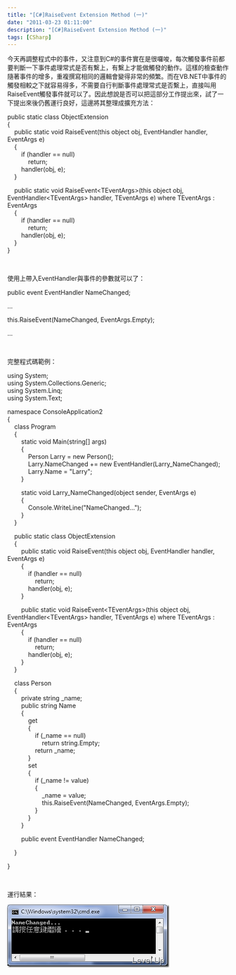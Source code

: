 ```yaml
---
title: "[C#]RaiseEvent Extension Method (一)"
date: "2011-03-23 01:11:00"
description: "[C#]RaiseEvent Extension Method (一)"
tags: [CSharp]
---
```


<p>
	今天再調整程式中的事件，又注意到C#的事件實在是很囉唆，每次觸發事件前都要判斷一下事件處理常式是否有繫上，有繫上才能做觸發的動作。這樣的檢查動作隨著事件的增多，重複撰寫相同的邏輯會變得非常的頻繁。而在VB.NET中事件的觸發相較之下就容易得多，不需要自行判斷事件處理常式是否繫上，直接叫用RaiseEvent觸發事件就可以了。因此想說是否可以把這部分工作提出來，試了一下提出來後仍舊運行良好，這邊將其整理成擴充方法：</p>
<p>
	public static class ObjectExtension<br />
	{<br />
	    public static void RaiseEvent(this object obj, EventHandler handler, EventArgs e)<br />
	    {<br />
	        if (handler == null)<br />
	            return;<br />
	        handler(obj, e);<br />
	    }</p>
<p>
	    public static void RaiseEvent&lt;TEventArgs&gt;(this object obj, EventHandler&lt;TEventArgs&gt; handler, TEventArgs e) where TEventArgs : EventArgs<br />
	    {<br />
	        if (handler == null)<br />
	            return;<br />
	        handler(obj, e);<br />
	    }<br />
	}</p>
<p>
	 </p>
<p>
	使用上帶入EventHandler與事件的參數就可以了：</p>
<p>
	public event EventHandler NameChanged;</p>
<p>
	...</p>
<p>
	this.RaiseEvent(NameChanged, EventArgs.Empty);</p>
<p>
	...</p>
<p>
	 </p>
<p>
	完整程式碼範例：</p>
<p>
	using System;<br />
	using System.Collections.Generic;<br />
	using System.Linq;<br />
	using System.Text;</p>
<p>
	namespace ConsoleApplication2<br />
	{<br />
	    class Program<br />
	    {<br />
	        static void Main(string[] args)<br />
	        {<br />
	            Person Larry = new Person();<br />
	            Larry.NameChanged += new EventHandler(Larry_NameChanged);<br />
	            Larry.Name = "Larry";           <br />
	        }</p>
<p>
	        static void Larry_NameChanged(object sender, EventArgs e)<br />
	        {<br />
	            Console.WriteLine("NameChanged...");<br />
	        }<br />
	    }</p>
<p>
	    public static class ObjectExtension<br />
	    {<br />
	        public static void RaiseEvent(this object obj, EventHandler handler, EventArgs e)<br />
	        {<br />
	            if (handler == null)<br />
	                return;<br />
	            handler(obj, e);<br />
	        }</p>
<p>
	        public static void RaiseEvent&lt;TEventArgs&gt;(this object obj, EventHandler&lt;TEventArgs&gt; handler, TEventArgs e) where TEventArgs : EventArgs<br />
	        {<br />
	            if (handler == null)<br />
	                return;<br />
	            handler(obj, e);<br />
	        }<br />
	    }</p>
<p>
	    class Person<br />
	    {<br />
	        private string _name;<br />
	        public string Name<br />
	        {<br />
	            get<br />
	            {<br />
	                if (_name == null)<br />
	                    return string.Empty;<br />
	                return _name;<br />
	            }<br />
	            set<br />
	            {<br />
	                if (_name != value)<br />
	                {<br />
	                    _name = value;                     <br />
	                    this.RaiseEvent(NameChanged, EventArgs.Empty);<br />
	                }<br />
	            }<br />
	        }</p>
<p>
	        public event EventHandler NameChanged;</p>
<p>
	    }</p>
<p>
	}</p>
<p>
	 </p>
<p>
	運行結果：</p>
<p>
	<img alt="image" border="0" height="143" src="\images\posts\22028\image_thumb.png" style="border-bottom: 0px; border-left: 0px; border-top: 0px; border-right: 0px" width="369" /></p>
